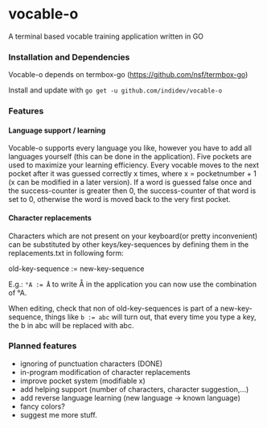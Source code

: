 # vocable-o
A terminal based vocable training application written in GO

### Installation and Dependencies ###

Vocable-o depends on termbox-go (https://github.com/nsf/termbox-go)

Install and update with ```go get -u github.com/indidev/vocable-o```

### Features ###

#### Language support / learning ####
Vocable-o supports every language you like, however you have to add all languages yourself (this can be done in the application).
Five pockets are used to maximize your learning efficiency.
Every vocable moves to the next pocket after it was guessed correctly x times, where x = pocketnumber + 1 (x can be modified in a later version).
If a word is guessed false once and the success-counter is greater then 0, the success-counter of that word is set to 0, otherwise the word is moved back to the very first pocket.

#### Character replacements ####
Characters which are not present on your keyboard(or pretty inconvenient) can be substituted by other keys/key-sequences by defining them in the replacements.txt in following form:

old-key-sequence := new-key-sequence

E.g.:
```°A := Å```
to write Å in the application you can now use the combination of °A.

When editing, check that non of old-key-sequences is part of a new-key-sequence, things like ```b := abc``` will turn out, that every time you type a key, the b in abc will be replaced with abc.

### Planned features ###

* ignoring of punctuation characters (DONE)
* in-program modification of character replacements
* improve pocket system (modifiable x)
* add helping support (number of characters, character suggestion,...)
* add reverse language learning (new language -> known language)
* fancy colors?
* suggest me more stuff.
